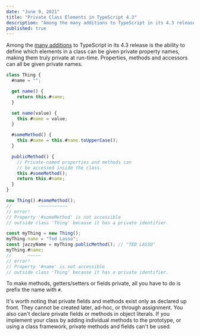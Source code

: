 ```yaml
---
date: "June 9, 2021"
title: "Private Class Elements in TypeScript 4.3"
description: "Among the many additions to TypeScript in its 4.3 release is the ability to define which elements in a class can be given private property names, making them truly private at run-time. Properties, methods and accessors can all be given private names."
published: true
---
```


Among the [many additions](https://www.typescriptlang.org/docs/handbook/release-notes/typescript-4-3.html) to TypeScript in its 4.3 release is the ability to define which elements in a class can be given private property names, making them truly private at run-time. Properties, methods and accessors can all be given private names.

```ts
class Thing {
  #name = "";

  get name() {
    return this.#name;
  }

  set name(value) {
    this.#name = value;
  }

  #someMethod() {
    this.#name = this.#name.toUpperCase();
  }

  publicMethod() {
    // Private-named properties and methods can
    // be accessed inside the class.
    this.#someMethod();
    return this.#name;
  }
}

new Thing().#someMethod();
//          ~~~~~~~~~~~
// error!
// Property '#someMethod' is not accessible
// outside class 'Thing' because it has a private identifier.

const myThing = new Thing();
myThing.name = "Ted Lasso";
const jazzyName = myThing.publicMethod(); // "TED LASSO"
myThing.#name;
//      ~~~~~
// error!
// Property '#name' is not accessible
// outside class 'Thing' because it has a private identifier.
```

To make methods, getters/setters or fields private, all you have to do is prefix the name with `#`.

It's worth noting that private fields and methods exist only as declared up front. They cannot be created later, ad-hoc, or through assignment. You also can't declare private fields or methods in object literals. If you implement your class by adding individual methods to the prototype, or using a class framework, private methods and fields can't be used.
